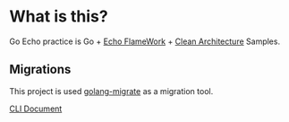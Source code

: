# What is this?
Go Echo practice is Go + [Echo FlameWork](https://github.com/labstack/echo) + [Clean Architecture](https://blog.cleancoder.com/uncle-bob/2012/08/13/the-clean-architecture.html) Samples.

## Migrations
This project is used [golang-migrate](https://github.com/golang-migrate/migrate) as a migration tool.

[CLI Document](https://github.com/golang-migrate/migrate/tree/master/cmd/migrate)